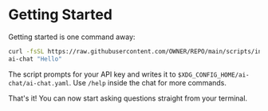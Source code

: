 # Getting Started

Getting started is one command away:

```bash
curl -fsSL https://raw.githubusercontent.com/OWNER/REPO/main/scripts/install.sh | bash
ai-chat "Hello"
```
The script prompts for your API key and writes it to `$XDG_CONFIG_HOME/ai-chat/ai-chat.yaml`.
Use `/help` inside the chat for more commands.

That's it! You can now start asking questions straight from your terminal.
